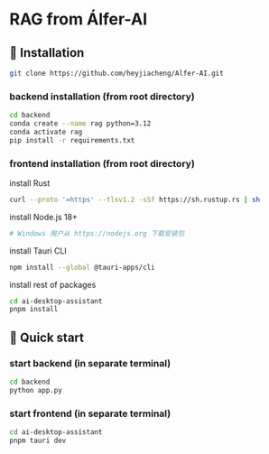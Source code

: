 # RAG from Álfer-AI

## 🔧 Installation
```bash
git clone https://github.com/heyjiacheng/Alfer-AI.git
```
### backend installation (from root directory)
```bash
cd backend
conda create --name rag python=3.12
conda activate rag
pip install -r requirements.txt
```
### frontend installation (from root directory)

install Rust
```bash
curl --proto '=https' --tlsv1.2 -sSf https://sh.rustup.rs | sh
```
install Node.js 18+
```bash
# Windows 用户从 https://nodejs.org 下载安装包
```
install Tauri CLI
```bash
npm install --global @tauri-apps/cli
```
install rest of packages
```bash
cd ai-desktop-assistant
pnpm install
```

## 🌟 Quick start
### start backend (in separate terminal)
```bash
cd backend
python app.py
```
### start frontend (in separate terminal)
```bash
cd ai-desktop-assistant
pnpm tauri dev
```